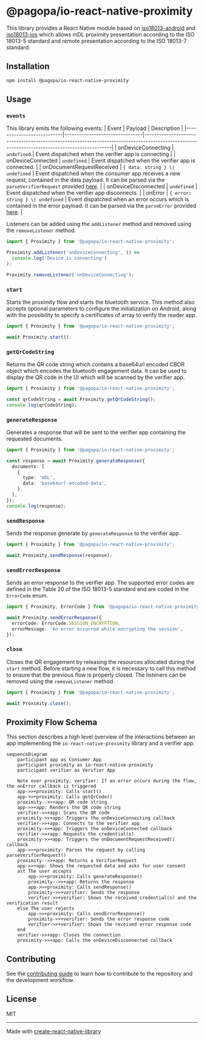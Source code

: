 # @pagopa/io-react-native-proximity

This library provides a React Native module based on [iso18013-android](https://github.com/pagopa/iso18013-android) and [iso18013-ios](https://github.com/pagopa/iso18013-ios) which allows mDL proximity presentation according to the
ISO 18013-5 standard and remote presentation according to the ISO 18013-7 standard.

## Installation

```sh
npm install @pagopa/io-react-native-proximity
```

## Usage

### `events`

This library emits the following events:
| Event | Payload | Description |
|---------------------------|--------------------------------|----------------------------------------------------------------------------------------------------------------------------------------------|
| onDeviceConnecting | `undefined` | Event dispatched when the verifier app is connecting |
| onDeviceConnected | `undefined` | Event dispatched when the verifier app is connected. |
| onDocumentRequestReceived | `{ data: string } \| undefined` | Event dispatched when the consumer app receives a new request, contained in the data payload. It can be parsed via the `parseVerifierRequest` provided [here](src/schema.ts). |
| onDeviceDisconnected | `undefined` | Event dispatched when the verifier app disconnects. |
| onError | `{ error: string } \| undefined` | Event dispatched when an error occurs which is contained in the error payload. It can be parsed via the `parseError` provided [here](src/schema.ts). |

Listeners can be added using the `addListener` method and removed using the `removeListener` method.

```typescript
import { Proximity } from '@pagopa/io-react-native-proximity';

Proximity.addListener('onDeviceConnecting', () =>
  console.log('Device is connecting')
);

Proximity.removeListener('onDeviceConnecting');
```

### `start`

Starts the proximity flow and starts the bluetooth service. This method also accepts optional parameters to configure the initialization on Android, along with the possibility
to specify a certificates of array to verify the reader app.

```typescript
import { Proximity } from '@pagopa/io-react-native-proximity';

await Proximity.start();
```

### `getQrCodeString`

Returns the QR code string which contains a base64url encoded CBOR object which encodes the bluetooth engagement data.
It can be used to display the QR code in the UI which will be scanned by the verifier app.

```typescript
import { Proximity } from '@pagopa/io-react-native-proximity';

const qrCodeString = await Proximity.getQrCodeString();
console.log(qrCodeString);
```

### `generateResponse`

Generates a response that will be sent to the verifier app containing the requested documents.

```typescript
import { Proximity } from '@pagopa/io-react-native-proximity';

const response = await Proximity.generateResponse({
  documents: [
    {
      type: 'mDL',
      data: 'base64url-encoded-data',
    },
  ],
});
console.log(response);
```

### `sendResponse`

Sends the response generate by `generateResponse` to the verifier app.

```typescript
import { Proximity } from '@pagopa/io-react-native-proximity';

await Proximity.sendResponse(response);
```

### `sendErrorResponse`

Sends an error response to the verifier app. The supported error codes are defined in the Table 20 of the ISO 18013-5 standard and are coded in the `ErrorCode` enum.

```typescript
import { Proximity, ErrorCode } from '@pagopa/io-react-native-proximity';

await Proximity.sendErrorResponse({
  errorCode: ErrorCode.SESSION_ENCRYPTION,
  errorMessage: 'An error occurred while encrypting the session',
});
```

### `close`

Closes the QR engagement by releasing the resources allocated during the `start` method.
Before starting a new flow, it is necessary to call this method to ensure that the previous flow is properly closed.
The listeners can be removed using the `removeListener` method.

```typescript
import { Proximity } from '@pagopa/io-react-native-proximity';

await Proximity.close();
```

## Proximity Flow Schema

This section describes a high level overview of the interactions between an app implementing the `io-react-native-proximity` library and a verifier app.

```mermaid
sequenceDiagram
    participant app as Consumer App
    participant proximity as io-react-native-proximity
    participant verifier as Verifier App

    Note over proximity, verifier: If an error occurs during the flow, the onError callback is triggered
    app->>+proximity: Calls start()
    app->>+proximity: Calls getQrCode()
    proximity-->>+app: QR code string
    app->>+app: Renders the QR code string
    verifier->>+app: Scans the QR code
    proximity->>+app: Triggers the onDeviceConnecting callback
    verifier->>+app: Connects to the verifier app
    proximity->>+app: Triggers the onDeviceConnected callback
    verifier->>+app: Requests the credential(s)
    proximity->>+app: Triggers the onDocumentRequestReceived() callback
    app->>+proximity: Parses the request by calling parseVerifierRequest()
    proximity-->>+app: Returns a VerifierRequest
    app->>+app: Shows the requested data and asks for user consent
    alt The user accepts
        app->>+proximity: Calls generateResponse()
        proximity-->>+app: Returns the response
        app->>+proximity: Calls sendResponse()
        proximity->>+verifier: Sends the response
        verifier->>+verifier: Shows the received credential(s) and the verification result
    else The user rejects
        app->>+proximity: Calls sendErrorResponse()
        proximity->>+verifier: Sends the error response code
        verifier->>+verifier: Shows the received error response code
    end
    verifier->>+app: Closes the connection
    proximity->>+app: Calls the onDeviceDisconnected callback
```

## Contributing

See the [contributing guide](CONTRIBUTING.md) to learn how to contribute to the repository and the development workflow.

## License

MIT

---

Made with [create-react-native-library](https://github.com/callstack/react-native-builder-bob)
